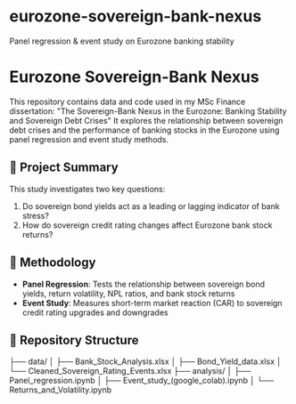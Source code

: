 # eurozone-sovereign-bank-nexus
 Panel regression &amp; event study on Eurozone banking stability
# Eurozone Sovereign-Bank Nexus
This repository contains data and code used in my MSc Finance dissertation:
"The Sovereign-Bank Nexus in the Eurozone: Banking Stability and Sovereign Debt Crises"
It explores the relationship between sovereign debt crises and the performance of banking stocks in the Eurozone using panel regression and event study methods.
## 📘 Project Summary
This study investigates two key questions:
1. Do sovereign bond yields act as a leading or lagging indicator of bank stress?
2. How do sovereign credit rating changes affect Eurozone bank stock returns?
## 🧠 Methodology
- **Panel Regression**: Tests the relationship between sovereign bond yields, return volatility, NPL ratios, and bank stock returns
- **Event Study**: Measures short-term market reaction (CAR) to sovereign credit rating upgrades and downgrades
## 📁 Repository Structure
├── data/
│   ├── Bank_Stock_Analysis.xlsx
│   ├── Bond_Yield_data.xlsx
│   └── Cleaned_Sovereign_Rating_Events.xlsx
├── analysis/
│   ├── Panel_regression.ipynb
│   ├── Event_study_(google_colab).ipynb
│   └── Returns_and_Volatility.ipynb
